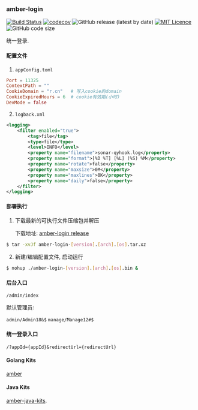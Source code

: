 ### amber-login

[![Build Status](https://travis-ci.org/CharLemAznable/amber-login.svg?branch=master)](https://travis-ci.org/CharLemAznable/amber-login)
[![codecov](https://codecov.io/gh/CharLemAznable/amber-login/branch/master/graph/badge.svg)](https://codecov.io/gh/CharLemAznable/amber-login)
![GitHub release (latest by date)](https://img.shields.io/github/v/release/CharLemAznable/amber-login)
[![MIT Licence](https://badges.frapsoft.com/os/mit/mit.svg?v=103)](https://opensource.org/licenses/mit-license.php)
![GitHub code size](https://img.shields.io/github/languages/code-size/CharLemAznable/amber-login)

统一登录.

#### 配置文件

1. ```appConfig.toml```

```toml
Port = 11325
ContextPath = ""
CookieDomain = "r.cn"   # 写入cookie的domain
CookieExpiredHours = 6  # cookie有效期(小时)
DevMode = false
```

2. ```logback.xml```

```xml
<logging>
    <filter enabled="true">
        <tag>file</tag>
        <type>file</type>
        <level>INFO</level>
        <property name="filename">sonar-qyhook.log</property>
        <property name="format">[%D %T] [%L] (%S) %M</property>
        <property name="rotate">false</property>
        <property name="maxsize">0M</property>
        <property name="maxlines">0K</property>
        <property name="daily">false</property>
    </filter>
</logging>
```

#### 部署执行

1. 下载最新的可执行文件压缩包并解压

    下载地址: [amber-login release](https://github.com/CharLemAznable/amber-login/releases)

```bash
$ tar -xvJf amber-login-[version].[arch].[os].tar.xz
```

2. 新建/编辑配置文件, 启动运行

```bash
$ nohup ./amber-login-[version].[arch].[os].bin &
```

#### 后台入口

  `/admin/index`

默认管理员:

  `admin/Admin18&$` `manage/Manage12#$`

#### 统一登录入口

  `/?appId={appId}&redirectUrl={redirectUrl}`

#### Golang Kits

  [amber](https://github.com/CharLemAznable/amber)

#### Java Kits

  [amber-java-kits](https://github.com/CharLemAznable/amber-java-kits).

